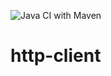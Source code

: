 ![Java CI with Maven](https://github.com/magnuen2k/http-client/workflows/Java%20CI%20with%20Maven/badge.svg)

# http-client
